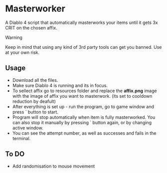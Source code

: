 # Masterworker
A Diablo 4 script that automatically masterworks your items until it gets 3x CRIT on the chosen affix.

> [!WARNING]  
> Keep in mind that using any kind of 3rd party tools can get you banned.
> Use at your own risk.

## Usage
- Download all the files.
- Make sure Diablo 4 is running and its in focus.
- To sellect affix go to resources folder and replace the **affix.png** image with the image of affix you want to masterwork.
(its set to cooldown reduction by deafult)
- After everything is set up - run the program, go to game window and press ` button to start.
- Program will stop automatically when item is fully masterworked. You can also stop it manually by pressing ` button again, or by changing active window.
- You can see the attempt number, as well as successes and fails in the terminal.

## To DO
* Add randomisation to mouse movement
